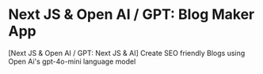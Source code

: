 # Next JS & Open AI / GPT: Blog Maker App
[Next JS & Open AI / GPT:  Next JS & AI]
Create SEO friendly Blogs using Open Ai's gpt-4o-mini language model

